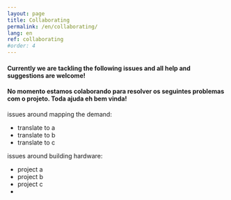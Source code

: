 ```yaml
---
layout: page
title: Collaborating
permalink: /en/collaborating/
lang: en
ref: collaborating
#order: 4
---
```




#### Currently we are tackling the following issues and all help and suggestions are welcome!

#### No momento estamos colaborando para resolver os seguintes problemas com o projeto. Toda ajuda eh bem vinda!

issues around mapping the demand:
- translate to a
- translate to b
- translate to c



issues around building hardware:
- project a
- project b
- project c
-
